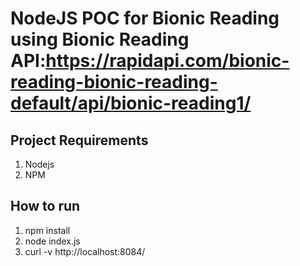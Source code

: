 # NodeJS POC for Bionic Reading using Bionic Reading API:https://rapidapi.com/bionic-reading-bionic-reading-default/api/bionic-reading1/

## Project Requirements
1. Nodejs
2. NPM

## How to run
1. npm install
2. node index.js
3. curl -v http://localhost:8084/
